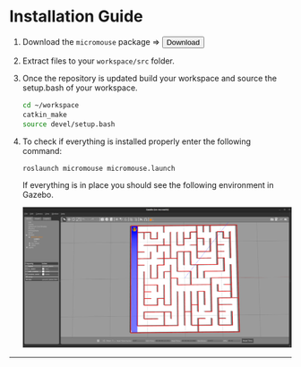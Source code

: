 # Installation Guide


1. Download the `micromouse` package => <a href="micromouse.zip" download><button>Download</button></a>


1. Extract files to your `workspace/src` folder.

1. Once the repository is updated build your workspace and source the setup.bash of your workspace.

    ```bash
    cd ~/workspace
    catkin_make
    source devel/setup.bash
    ```

1. To check if everything is installed properly enter the following command:

    ```bash
    roslaunch micromouse micromouse.launch
    ```

    If everything is in place you should see the following environment in Gazebo.

    ![launch_maze](launch_maze.png)

---